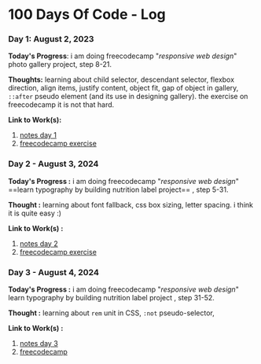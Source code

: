 # 100 Days Of Code - Log

### Day 1: August 2, 2023

**Today's Progress**: i am doing freecodecamp "*responsive web design*" photo gallery project, step 8-21. 

**Thoughts:**  learning about child selector, descendant selector, flexbox direction, align items, justify content, object fit, gap of object in gallery, `::after` pseudo element (and its use in designing gallery). the exercise on freecodecamp it is not that hard. 

**Link to Work(s):** 
1. [notes day 1]
2. [freecodecamp exercise](https://www.freecodecamp.org/learn/2022/responsive-web-design/learn-css-flexbox-by-building-a-photo-gallery/step-8)


### Day 2 -  August 3, 2024

**Today's  Progress :** i am doing freecodecamp "*responsive web design*" ==learn typography by building nutrition label project== , step 5-31. 

**Thought :** learning about font fallback, css box sizing, letter spacing. i think it is quite easy :)

**Link to Work(s) :** 
1. [notes day 2]
2. [freecodecamp exercise](https://www.freecodecamp.org/learn/2022/responsive-web-design/learn-typography-by-building-a-nutrition-label/step-31)


### Day 3 -  August 4, 2024

**Today's  Progress :**  i am doing freecodecamp "*responsive web design*" learn typography by building nutrition label project , step 31-52. 

**Thought :** learning about `rem` unit in CSS, `:not` pseudo-selector, 

**Link to Work(s) :**
1. [notes day 3]
2. [freecodecamp](https://www.freecodecamp.org/learn/2022/responsive-web-design/learn-typography-by-building-a-nutrition-label/step-53)




<!-- notes link -->
[notes day 1]: resources/day1.md
[notes day 2]: resources/day2.md
[notes day 3]: resources/day3.md
